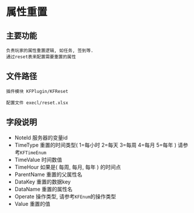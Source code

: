 # 属性重置

## 主要功能

	负责玩家的属性重置逻辑, 如任务, 签到等.
	通过reset表来配置需要重置的属性

## 文件路径
	
	插件模块 KFPlugin/KFReset

	配置文件 execl/reset.xlsx

## 字段说明

- NoteId	 	服务器的变量id
- TimeType		重置的时间类型( 1=每小时 2=每天 3=每周 4=每月 5=每年 ) 请参考`KFTimeEnum`
- TimeValue 	时间数值
- TimeHour		如果是( 每周, 每月, 每年 ) 的时间点
- ParentName	重置的父属性名
- DataKey		重置的数据key
- DataName		重置的属性名
- Operate		操作类型, 请参考`KFEnum`的操作类型
- Value			重置的值

